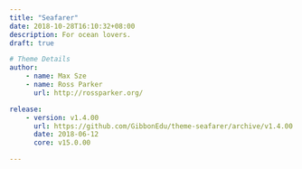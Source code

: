 ```yaml
---
title: "Seafarer"
date: 2018-10-28T16:10:32+08:00
description: For ocean lovers.
draft: true

# Theme Details
author: 
    - name: Max Sze
    - name: Ross Parker
      url: http://rossparker.org/

release: 
    - version: v1.4.00
      url: https://github.com/GibbonEdu/theme-seafarer/archive/v1.4.00.zip
      date: 2018-06-12
      core: v15.0.00

---
```



